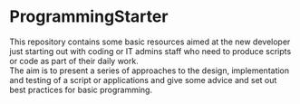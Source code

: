 # ProgrammingStarter

This repository contains some basic resources aimed at the new developer just starting out with coding or IT admins staff who need to produce scripts or code as part of their daily work.  
The aim is to present a series of approaches to the design, implementation and testing of a script or applications and give some advice and set out best practices for basic programming.
